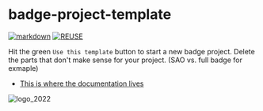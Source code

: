 # badge-project-template

[![markdown](https://github.com/DEAD10C5/badge-project-template/actions/workflows/markdown.yml/badge.svg)](https://github.com/DEAD10C5/badge-project-template/actions/workflows/markdown.yml) [![REUSE](https://github.com/DEAD10C5/badge-project-template/actions/workflows/reuse.yml/badge.svg)](https://github.com/DEAD10C5/badge-project-template/actions/workflows/reuse.yml)

Hit the green `Use this template` button to start a new badge project. Delete
the parts that don't make sense for your project. (SAO vs. full badge for exmaple)

- [This is where the documentation lives](/docs)

![logo_2022](https://github.com/DEAD10C5/sao-2023-onlyfeet/blob/main/artwork/of.png?raw=true)
